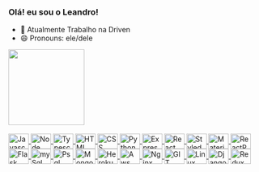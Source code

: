 ### Olá! eu sou o Leandro!
- 🔭 Atualmente Trabalho na Driven
- 😄 Pronouns: ele/dele

<div style="display: inline_block">


  <div align="left">
    <a href="https://github.com/magossinho">
    <img height="150em" src="https://github-readme-stats.vercel.app/api?username=leandrossb&show_icons=true&theme=dark&include_all_commits=true&count_private=true"/>
  </div>

  </br>
   
  <img align="center" alt="Javascript" height="30" width="40" src="	https://img.shields.io/badge/JavaScript-F7DF1E?style=for-the-badge&logo=javascript&logoColor=black" >
  <img align="center" alt="Node" height="30" width="40" src="https://img.shields.io/badge/Node.js-43853D?style=for-the-badge&logo=node.js&logoColor=white" >
  <img align="center" alt="Typescript" height="30" width="40" src="https://img.shields.io/badge/TypeScript-007ACC?style=for-the-badge&logo=typescript&logoColor=white" >
  <img align="center" alt="HTML" height="30" width="40" src="https://img.shields.io/badge/HTML5-E34F26?style=for-the-badge&logo=html5&logoColor=white" >
  <img align="center" alt="CSS" height="30" width="40" src="https://img.shields.io/badge/CSS3-1572B6?style=for-the-badge&logo=css3&logoColor=white" >
  <img align="center" alt="Python" height="30" width="40" src="https://img.shields.io/badge/Python-14354C?style=for-the-badge&logo=python&logoColor=white" >
  <img align="center" alt="Express" height="30" width="40" src="https://img.shields.io/badge/Express.js-404D59?style=for-the-badge" >
  <img align="center" alt="React" height="30" width="40" src="https://img.shields.io/badge/React-20232A?style=for-the-badge&logo=react&logoColor=61DAFB" >
  <img align="center" alt="StyledComponents" height="30" width="40" src="https://img.shields.io/badge/styled--components-DB7093?style=for-the-badge&logo=styled-components&logoColor=white" >
  <img align="center" alt="MaterialUi" height="30" width="40" src="https://img.shields.io/badge/Material--UI-0081CB?style=for-the-badge&logo=material-ui&logoColor=white" >
  <img align="center" alt="ReactRouter" height="30" width="40" src="https://img.shields.io/badge/React_Router-CA4245?style=for-the-badge&logo=react-router&logoColor=white" >
  <img align="center" alt="Flask" height="30" width="40" src="https://img.shields.io/badge/Flask-000000?style=for-the-badge&logo=flask&logoColor=white" >
  <img align="center" alt="mySql" height="30" width="40" src="https://img.shields.io/badge/MySQL-00000F?style=for-the-badge&logo=mysql&logoColor=white" >
  <img align="center" alt="Psql" height="30" width="40" src="https://img.shields.io/badge/PostgreSQL-316192?style=for-the-badge&logo=postgresql&logoColor=white" >
  <img align="center" alt="Mongodb" height="30" width="40" src="https://img.shields.io/badge/MongoDB-4EA94B?style=for-the-badge&logo=mongodb&logoColor=white" >
  <img align="center" alt="Heroku" height="30" width="40" src="https://img.shields.io/badge/Heroku-430098?style=for-the-badge&logo=heroku&logoColor=white" >
  <img align="center" alt="Aws" height="30" width="40" src="https://img.shields.io/badge/Amazon_AWS-232F3E?style=for-the-badge&logo=amazon-aws&logoColor=white" >
  <img align="center" alt="Nginx" height="30" width="40" src="https://img.shields.io/badge/Nginx-009639?style=for-the-badge&logo=nginx&logoColor=white" >
  <img align="center" alt="GIT" height="30" width="40" src="https://img.shields.io/badge/Git-E34F26?style=for-the-badge&logo=git&logoColor=white" >
  <img align="center" alt="Linux" height="30" width="40" src="https://img.shields.io/badge/Linux-E34F26?style=for-the-badge&logo=linux&logoColor=black" >
  <img align="center" alt="Django" height="30" width="40" src="https://img.shields.io/badge/Django-092E20?style=for-the-badge&logo=django&logoColor=white" >
  <img align="center" alt="Redux" height="30" width="40" src="https://img.shields.io/badge/Redux-593D88?style=for-the-badge&logo=redux&logoColor=white" >

   
          
</div>
 
